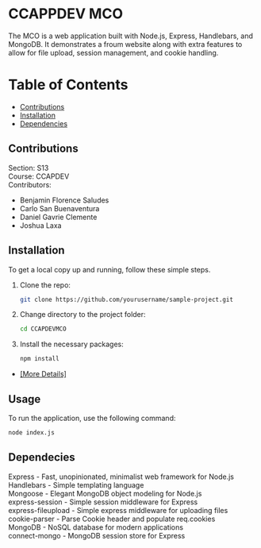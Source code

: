 # CCAPPDEV MCO

The MCO is a web application built with Node.js, Express, Handlebars, and MongoDB. It demonstrates a froum website along with extra features to allow for file upload, session management, and cookie handling.

# Table of Contents

- [Contributions](#contributions)
- [Installation](#installation)
- [Dependencies](#dependencies)
## Contributions
Section: S13 </br>
Course: CCAPDEV </br>
Contributors:
- Benjamin Florence Saludes
- Carlo San Buenaventura
- Daniel Gavrie Clemente
- Joshua Laxa
## Installation

To get a local copy up and running, follow these simple steps.

1. Clone the repo:
    ```bash
    git clone https://github.com/yourusername/sample-project.git
    ```
2. Change directory to the project folder:
    ```bash
    cd CCAPDEVMCO
    ```
3. Install the necessary packages:
    ```bash
    npm install
    ```
- [[More Details]](https://github.com/11daniel/CCAPDEVMCO/main/READ.txt)
## Usage

To run the application, use the following command:

```bash
node index.js
```
## Dependecies
Express - Fast, unopinionated, minimalist web framework for Node.js </br>
Handlebars - Simple templating language </br>
Mongoose - Elegant MongoDB object modeling for Node.js </br>
express-session - Simple session middleware for Express </br>
express-fileupload - Simple express middleware for uploading files </br>
cookie-parser - Parse Cookie header and populate req.cookies </br>
MongoDB - NoSQL database for modern applications </br>
connect-mongo - MongoDB session store for Express </br>

